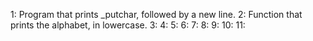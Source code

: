1: Program that prints _putchar, followed by a new line.
2: Function that prints the alphabet, in lowercase.
3:
4:
5:
6:
7:
8:
9:
10:
11:

